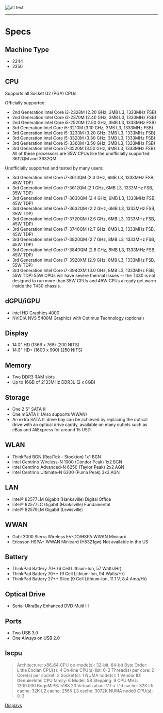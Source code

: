 <!-- TITLE: ThinkPad T430 -->
<!-- SUBTITLE: A quick summary of ThinkPad T430 -->

![alt text](https://images-na.ssl-images-amazon.com/images/I/81o4I0ckQZL._SX679_.jpg "ThinkPad T430")



-----


# Specs

## Machine Type

* 2344
* 2350

## CPU
Supports all Socket G2 (PGA) CPUs.

Officially supported:
* 2nd Generation Intel Core i3-2328M (2.20 GHz, 3MB L3, 1333MHz FSB)
* 2nd Generation Intel Core i3-2370M (2.40 GHz, 3MB L3, 1333MHz FSB)
* 2nd Generation Intel Core i5-2520M (2.50 GHz, 3MB L3, 1333MHz FSB)
* 3rd Generation Intel Core i5-3210M (3.10 GHz, 3MB L3, 1333MHz FSB) 
* 3rd Generation Intel Core i5-3230M (3.20 GHz, 3MB L3, 1333MHz FSB)
* 3rd Generation Intel Core i5-3320M (3.30 GHz, 3MB L3, 1333MHz FSB)
* 3rd Generation Intel Core i5-3360M (3.50 GHz, 3MB L3, 1333MHz FSB)
* 3rd Generation Intel Core i7-3520M (3.50 GHz, 4MB L3, 1333MHz FSB)
All of these processors are 35W CPUs like the unofficially supported 3612QM and 3632QM. 

Unofficially supported and tested by many users:
* 3rd Generation Intel Core i7-3610QM (2.3 GHz, 6MB L3, 1333MHz FSB, 45W TDP)
* 3rd Generation Intel Core i7-3612QM (2.1 GHz, 6MB L3, 1333MHz FSB, 35W TDP)
* 3rd Generation Intel Core i7-3630QM (2.4 GHz, 6MB L3, 1333MHz FSB, 45W TDP)
* 3rd Generation Intel Core i7-3632QM (2.2 GHz, 6MB L3, 1333MHz FSB, 35W TDP)
* 3rd Generation Intel Core i7-3720QM (2.6 GHz, 6MB L3, 1333MHz FSB, 45W TDP)
* 3rd Generation Intel Core i7-3740QM (2.7 GHz, 6MB L3, 1333MHz FSB, 45W TDP)
* 3rd Generation Intel Core i7-3820QM (2.7 GHz, 8MB L3, 1333MHz FSB, 45W TDP)
* 3rd Generation Intel Core i7-3840QM (2.8 GHz, 8MB L3, 1333MHz FSB, 45W TDP)
* 3rd Generation Intel Core i7-3920XM (2.9 GHz, 8MB L3, 1333MHz FSB, 55W TDP)
* 3rd Generation Intel Core i7-3940XM (3.0 GHz, 8MB L3, 1333MHz FSB, 55W TDP)
55W CPUs will have severe thermal issues -- the T430 is not designed to run more than 35W CPUs and 45W CPUs already get warm inside the T430 chassis. 

## dGPU/iGPU

* Intel HD Graphics 4000
* NVIDIA NVS 5400M Graphics with Optimus Technology (optional)

## Display

* 14.0" HD (1366 x 768) (200 NITS)
* 14.0" HD+ (1600 x 900) (250 NITS)

## Memory

* Two DDR3 RAM slots
* Up to 16GB of 2133MHz DDR3L (2 x 8GB)

## Storage

* One 2.5" SATA III
* One mSATA II (Also supports WWAN)
* An extra SATA III drive bay can be achieved by replacing the optical drive with an optical drive caddy, available on many outlets such as eBay and AliExpress for around 15 USD. 

## WLAN

* ThinkPad BGN (RealTek - Stockton) 1x1 BGN
* Intel Centrino Wireless-N 1000 (Condor Peak) 1x2 BGN
* Intel Centrino Advanced-N 6250 (Taylor Peak) 2x2 AGN
* Intel Centrino Ultimate-N 6300 (Puma Peak) 3x3 AGN

## LAN

* Intel® 82577LM Gigabit (Hanksville) Digital Office
* Intel® 82577LC Gigabit (Hanksville) Fundamental
* Intel® 82579LM Gigabit (Lewisville)

## WWAN

* Gobi 3000 Sierra Wireless EV-DO/HSPA WWAN Minicard
* Ericsson HSPA+ WWAN Minicard (H5321gw) Not available in the US

## Battery

* ThinkPad Battery 70+ (6 Cell Lithium-Ion, 57 Watts/Hr)
* ThinkPad Battery 70++ (9 Cell Lithium-Ion, 94 Watts/Hr)
* ThinkPad Battery 27++ Slice (9 Cell Lithium-Ion, 11.1 V, 8.4 Amp/Hr)

## Optical Drive

* Serial UltraBay Enhanced DVD Multi III

## Ports

* Two USB 3.0
* One Always on USB 2.0

## lscpu

>Architecture:          x86_64
>CPU op-mode(s):        32-bit, 64-bit
>Byte Order:            Little Endian
>CPU(s):                4
>On-line CPU(s) list:   0-3
>Thread(s) per core:    2
>Core(s) per socket:    2
>Socket(s):             1
>NUMA node(s):          1
>Vendor ID:             GenuineIntel
>CPU family:            6
>Model:                 58
>Stepping:              9
>CPU MHz:               1200.000
>BogoMIPS:              5188.23
>Virtualization:        VT-x
>L1d cache:             32K
>L1i cache:             32K
>L2 cache:              256K
>L3 cache:              3072K
>NUMA node0 CPU(s):     0-3

[Displays](http://thinkpads.wiki/think-pad-t-430/displays)